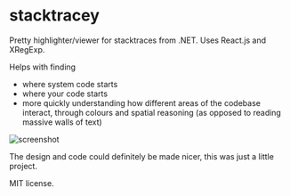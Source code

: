 # stacktracey
Pretty highlighter/viewer for stacktraces from .NET. Uses React.js and XRegExp.

Helps with finding
 - where system code starts
 - where your code starts
 - more quickly understanding how different areas of the codebase interact, through colours and spatial reasoning (as opposed to reading massive walls of text)

![screenshot](http://liamz.co/wp-content/uploads/2015/10/stacktracey.png)

The design and code could definitely be made nicer, this was just a little project.

MIT license.
